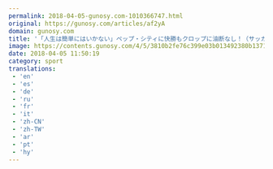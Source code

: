 ```yaml
---
permalink: 2018-04-05-gunosy.com-1010366747.html
original: https://gunosy.com/articles/af2yA
domain: gunosy.com
title: '「人生は簡単にはいかない」ペップ・シティに快勝もクロップに油断なし！（サッカーダイジェストWeb） - グノシー'
image: https://contents.gunosy.com/4/5/3810b2fe76c399e03b013492380b1371_content.jpg
date: 2018-04-05 11:50:19
category: sport
translations: 
 - 'en'
 - 'es'
 - 'de'
 - 'ru'
 - 'fr'
 - 'it'
 - 'zh-CN'
 - 'zh-TW'
 - 'ar'
 - 'pt'
 - 'hy'
---
```


